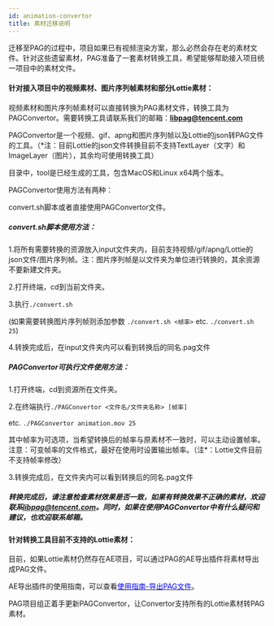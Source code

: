 ```yaml
---
id: animation-convertor
title: 素材迁移说明
---
```


迁移至PAG的过程中，项目如果已有视频渲染方案，那么必然会存在老的素材文件。针对这些遗留素材，PAG准备了一套素材转换工具，希望能够帮助接入项目统一项目中的素材文件。



#### 针对接入项目中的视频素材、图片序列帧素材和部分Lottie素材：

视频素材和图片序列帧素材可以直接转换为PAG素材文件，转换工具为PAGConvertor。需要转换工具请联系我们的邮箱：**libpag@tencent.com**

PAGConvertor是一个视频、gif、apng和图片序列帧以及Lottie的json转PAG文件的工具。（*注：目前Lottie的json文件转换目前不支持TextLayer（文字）和ImageLayer（图片），其余均可使用转换工具）

目录中，tool是已经生成的工具，包含MacOS和Linux x64两个版本。

PAGConvertor使用方法有两种：

convert.sh脚本或者直接使用PAGConvertor文件。

##### convert.sh脚本使用方法：

1.将所有需要转换的资源放入input文件夹内，目前支持视频/gif/apng/Lottie的json文件/图片序列帧。注：图片序列帧是以文件夹为单位进行转换的，其余资源不要新建文件夹。

2.打开终端，cd到当前文件夹。

3.执行`./convert.sh` 

(如果需要转换图片序列帧则添加参数 `./convert.sh <帧率>`  etc. `./convert.sh 25`)

4.转换完成后，在input文件夹内可以看到转换后的同名.pag文件

##### PAGConvertor可执行文件使用方法：

1.打开终端，cd到资源所在文件夹。

2.在终端执行`./PAGConvertor <文件名/文件夹名称> [帧率]` 

etc. `./PAGConvertor animation.mov 25`

其中帧率为可选项，当希望转换后的帧率与原素材不一致时，可以主动设置帧率。注意：可变帧率的文件格式，最好在使用时设置输出帧率。（注*：Lottie文件目前不支持帧率修改）

3.转换完成后，在文件夹内可以看到转换后的同名.pag文件



##### 转换完成后，请注意检查素材效果是否一致，如果有转换效果不正确的素材，欢迎联系**libpag@tencent.com**。同时，如果在使用PAGConvertor中有什么疑问和建议，也欢迎联系邮箱。



#### 针对转换工具目前不支持的Lottie素材：

目前，如果Lottie素材仍然存在AE项目，可以通过PAG的AE导出插件将素材导出成PAG文件。

AE导出插件的使用指南，可以查看[<font color=blue>使用指南-导出PAG文件</font>](/docs/pag-export.html)。



PAG项目组正着手更新PAGConvertor，让Convertor支持所有的Lottie素材转PAG素材。
